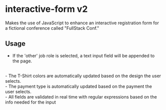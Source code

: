 # interactive-form v2

Makes the use of JavaScript to enhance an interactive registration form for a fictional conference called "FullStack Conf."

## Usage

- If the 'other' job role is selected, a text input field will be appended to the page.
<br>
- The T-Shirt colors are automatically updated based on the design the user selects. 
<br>
- The payment type is automatically updated based on the payment the user selects.
<br>
- All fields are validated in real time with regular expressions based on the info needed for the input